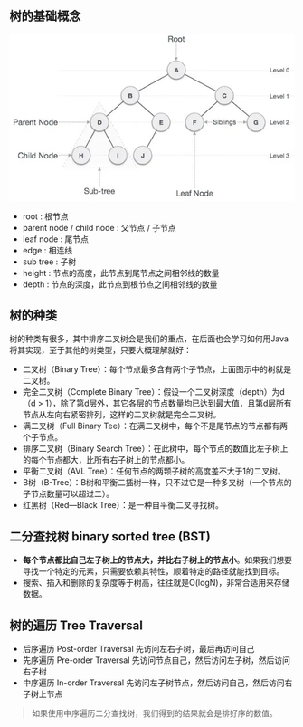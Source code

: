 
## 树的基础概念
![tree-base-concepts](tree-base-concepts.png)

- root : 根节点
- parent node / child node : 父节点 / 子节点
- leaf node : 尾节点
- edge : 相连线
- sub tree : 子树
- height : 节点的高度，此节点到尾节点之间相邻线的数量
- depth : 节点的深度，此节点到根节点之间相邻线的数量

## 树的种类
树的种类有很多，其中排序二叉树会是我们的重点，在后面也会学习如何用Java将其实现，至于其他的树类型，只要大概理解就好：

- 二叉树（Binary Tree）：每个节点最多含有两个子节点，上面图示中的树就是二叉树。
- 完全二叉树（Complete Binary Tree）：假设一个二叉树深度（depth）为d（d > 1），除了第d层外，其它各层的节点数量均已达到最大值，且第d层所有节点从左向右紧密排列，这样的二叉树就是完全二叉树。
- 满二叉树（Full Binary Tee）：在满二叉树中，每个不是尾节点的节点都有两个子节点。
- 排序二叉树（Binary Search Tree）：在此树中，每个节点的数值比左子树上的每个节点都大，比所有右子树上的节点都小。
- 平衡二叉树（AVL Tree）：任何节点的两颗子树的高度差不大于1的二叉树。
- B树（B-Tree）：B树和平衡二插树一样，只不过它是一种多叉树（一个节点的子节点数量可以超过二）。
- 红黑树（Red—Black Tree）：是一种自平衡二叉寻找树。

## 二分查找树 binary sorted tree (BST)

- **每个节点都比自己左子树上的节点大，并比右子树上的节点小**。如果我们想要寻找一个特定的元素，只需要依赖其特性，顺着特定的路径就能找到目标。
- 搜索、插入和删除的复杂度等于树高，往往就是O(logN)，非常合适用来存储数据。

## 树的遍历 Tree Traversal

- 后序遍历 Post-order Traversal
  先访问左右子树，最后再访问自己
- 先序遍历 Pre-order Traversal
  先访问节点自己，然后访问左子树，然后访问右子树
- 中序遍历 In-order Traversal
  先访问左子树节点，然后访问自己，然后访问右子树上节点
  
> 如果使用中序遍历二分查找树，我们得到的结果就会是排好序的数值。
